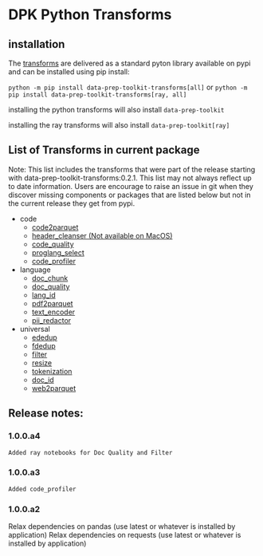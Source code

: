 # DPK Python Transforms

## installation

The [transforms](https://github.com/IBM/data-prep-kit/blob/dev/transforms/README.md) are delivered as a standard pyton library available on pypi and can be installed using pip install:

`python -m pip install data-prep-toolkit-transforms[all]`
or
`python -m pip install data-prep-toolkit-transforms[ray, all]`


installing the python transforms will also install  `data-prep-toolkit`

installing the ray transforms will also install  `data-prep-toolkit[ray]`

## List of Transforms in current package

Note: This list includes the transforms that were part of the release starting with data-prep-toolkit-transforms:0.2.1. This list may not always reflect up to date information. Users are encourage to raise an issue in git when they discover missing components or packages that are listed below but not in the current release they get from pypi.

* code
    * [code2parquet](https://github.com/IBM/data-prep-kit/blob/dev/transforms/code/code2parquet/python/README.md)
    * [header_cleanser (Not available on MacOS)](https://github.com/IBM/data-prep-kit/blob/dev/transforms/code/header_cleanser/python/README.md)
    * [code_quality](https://github.com/IBM/data-prep-kit/blob/dev/transforms/code/code_quality/python/README.md)
    * [proglang_select](https://github.com/IBM/data-prep-kit/blob/dev/transforms/code/proglang_select/python/README.md)
    * [code_profiler](https://github.com/IBM/data-prep-kit/blob/dev/transforms/code/code_profiler/README.md)
* language
    * [doc_chunk](https://github.com/IBM/data-prep-kit/blob/dev/transforms/language/doc_chunk/README.md)
	* [doc_quality](https://github.com/IBM/data-prep-kit/blob/dev/transforms/language/doc_quality/README.md)
	* [lang_id](https://github.com/IBM/data-prep-kit/blob/dev/transforms/language/lang_id/README.md)
	* [pdf2parquet](https://github.com/IBM/data-prep-kit/blob/dev/transforms/language/pdf2parquet/README.md)
	* [text_encoder](https://github.com/IBM/data-prep-kit/blob/dev/transforms/language/text_encoder/README.md)
	* [pii_redactor](https://github.com/IBM/data-prep-kit/blob/dev/transforms/language/pii_redactor/python/README.md)
* universal
    * [ededup](https://github.com/IBM/data-prep-kit/blob/dev/transforms/universal/ededup/README.md)
    * [fdedup](https://github.com/IBM/data-prep-kit/blob/dev/transforms/universal/fdedup/README.md)
	* [filter](https://github.com/IBM/data-prep-kit/blob/dev/transforms/universal/filter/python/README.md)
	* [resize](https://github.com/IBM/data-prep-kit/blob/dev/transforms/universal/resize/python/README.md)
	* [tokenization](https://github.com/IBM/data-prep-kit/blob/dev/transforms/universal/tokenization/README.md)
	* [doc_id](https://github.com/IBM/data-prep-kit/blob/dev/transforms/universal/doc_id/README.md)
	* [web2parquet](https://github.com/IBM/data-prep-kit/blob/dev/transforms/universal/web2parquet/README.md)
   
## Release notes:

### 1.0.0.a4
	Added ray notebooks for Doc Quality and Filter
### 1.0.0.a3
	Added code_profiler
### 1.0.0.a2
   Relax dependencies on pandas (use latest or whatever is installed by application)
   Relax dependencies on requests (use latest or whatever is installed by application)



 
